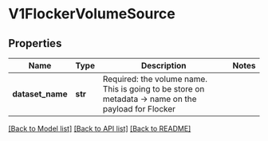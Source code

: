 # V1FlockerVolumeSource

## Properties
Name | Type | Description | Notes
------------ | ------------- | ------------- | -------------
**dataset_name** | **str** | Required: the volume name. This is going to be store on metadata -&gt; name on the payload for Flocker | 

[[Back to Model list]](../README.md#documentation-for-models) [[Back to API list]](../README.md#documentation-for-api-endpoints) [[Back to README]](../README.md)


